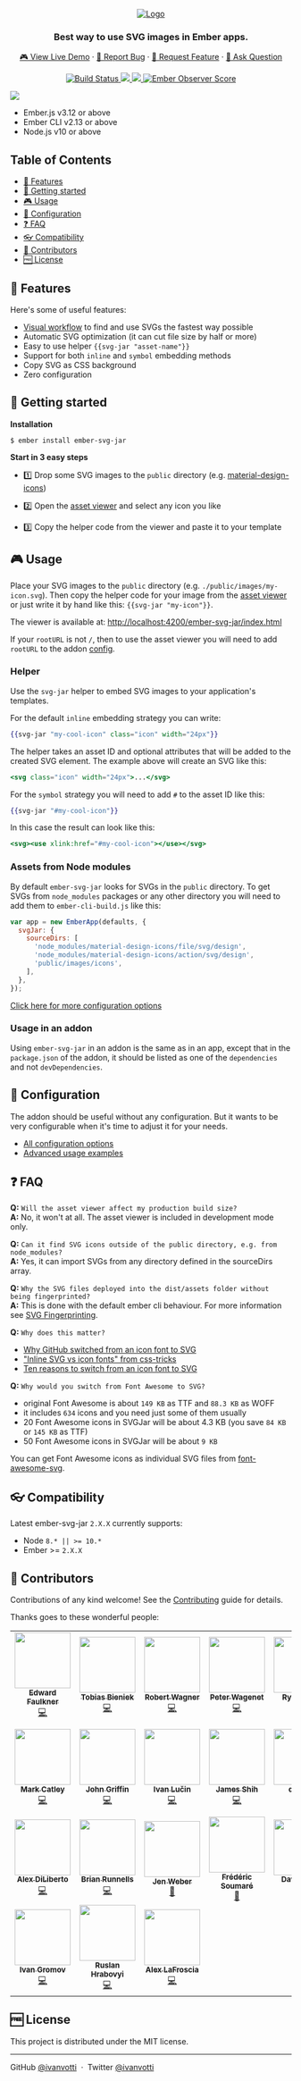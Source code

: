 <p align="center">
  <a href="https://svgjar.web.app" target="_blank">
    <img src="https://svgjar.web.app/images/logo-96eaca43925f5d648acc8193b1b9ddd7.svg" alt="Logo">
  </a>
</p>

<h3 align="center">
  Best way to use SVG images in Ember apps.
</h3>

<p align="center">
  <a href="https://svgjar-demo.web.app" target="_blank">🎮 View Live Demo</a>
  ·
  <a href="https://github.com/ivanvotti/ember-svg-jar/issues/new?template=---bug-report.md">🐞 Report Bug</a>
  ·
  <a href="https://github.com/ivanvotti/ember-svg-jar/issues/new?template=---feature-request.md">🍩 Request Feature</a>
  ·
  <a href="https://github.com/ivanvotti/ember-svg-jar/issues/new?template=---question.md">🤔  Ask Question</a>
</p>

<p align="center">
  <a href="https://travis-ci.org/ivanvotti/ember-svg-jar" target="_blank">
    <img src="https://travis-ci.org/ivanvotti/ember-svg-jar.svg?branch=master"
      alt="Build Status">
  </a>
  <a href="https://www.npmjs.com/package/ember-svg-jar" target="_blank">
    <img src="https://img.shields.io/npm/v/ember-svg-jar.svg?color=informational" />
  </a>
  <a href="https://www.npmjs.com/package/ember-svg-jar" target="_blank">
    <img src="https://img.shields.io/npm/dm/ember-svg-jar.svg?color=informational" />
  </a>
  <a href="http://emberobserver.com/addons/ember-svg-jar" target="_blank">
    <img src="http://emberobserver.com/badges/ember-svg-jar.svg" alt="Ember Observer Score">
  </a>
</p>

![](https://svgjar.web.app/images/app-screenshot-adb77f291ccaf5251e42c31eb3b5ddd3.png)

- Ember.js v3.12 or above
- Ember CLI v2.13 or above
- Node.js v10 or above

## Table of Contents

- [🍩 Features](#-features)
- [👋 Getting started](#-getting-started)
- [🎮 Usage](#-usage)
- [🔧 Configuration](#-configuration)
- [❓ FAQ](#-faq)
- [👓 Compatibility](#-compatibility)
- [💟 Contributors](#-contributors)
- [🆓 License](#-license)

## 🍩 Features

Here's some of useful features:

- <a href="https://svgjar-demo.web.app" target="_blank">Visual workflow</a> to find and use SVGs the fastest way possible
- Automatic SVG optimization (it can cut file size by half or more)
- Easy to use helper `{{svg-jar "asset-name"}}`
- Support for both `inline` and `symbol` embedding methods
- Copy SVG as CSS background
- Zero configuration

## 👋 Getting started

**Installation**

`$ ember install ember-svg-jar`

**Start in 3 easy steps**

- 1️⃣ Drop some SVG images to the `public` directory (e.g. [material-design-icons](https://github.com/google/material-design-icons))

- 2️⃣ Open the [asset viewer](http://localhost:4200/ember-svg-jar/index.html) and select any icon you like

- 3️⃣ Copy the helper code from the viewer and paste it to your template

## 🎮 Usage

Place your SVG images to the `public` directory (e.g. `./public/images/my-icon.svg`). Then copy the helper code for your image from the [asset viewer](http://localhost:4200/ember-svg-jar/index.html) or just write it by hand like this: `{{svg-jar "my-icon"}}`.

The viewer is available at: <a href="http://localhost:4200/ember-svg-jar/index.html" target="_blank">http://localhost:4200/ember-svg-jar/index.html</a>

If your `rootURL` is not `/`, then to use the asset viewer you will need to add `rootURL` to the addon [config](https://github.com/ivanvotti/ember-svg-jar/blob/master/docs/configuration.md#global-options).

### Helper

Use the `svg-jar` helper to embed SVG images to your application's templates.

For the default `inline` embedding strategy you can write:

```handlebars
{{svg-jar "my-cool-icon" class="icon" width="24px"}}
```

The helper takes an asset ID and optional attributes that will be added to the created SVG element. The example above will create an SVG like this:

```handlebars
<svg class="icon" width="24px">...</svg>
```

For the `symbol` strategy you will need to add `#` to the asset ID like this:

```handlebars
{{svg-jar "#my-cool-icon"}}
```

In this case the result can look like this:

```handlebars
<svg><use xlink:href="#my-cool-icon"></use></svg>
```

### Assets from Node modules

By default `ember-svg-jar` looks for SVGs in the `public` directory. To get SVGs from `node_modules` packages or any other directory you will need to add them to `ember-cli-build.js` like this:

```js
var app = new EmberApp(defaults, {
  svgJar: {
    sourceDirs: [
      'node_modules/material-design-icons/file/svg/design',
      'node_modules/material-design-icons/action/svg/design',
      'public/images/icons',
    ],
  },
});
```

[Click here for more configuration options](#configuration)

### Usage in an addon

Using `ember-svg-jar` in an addon is the same as in an app, except that in the `package.json`
of the addon, it should be listed as one of the `dependencies` and not `devDependencies`.

## 🔧 Configuration

The addon should be useful without any configuration. But it wants to be very configurable when it's time to adjust it for your needs.

- [All configuration options](docs/configuration.md)
- [Advanced usage examples](docs/examples.md)

## ❓ FAQ

**Q:** `Will the asset viewer affect my production build size?`  
**A:** No, it won't at all. The asset viewer is included in development mode only.

**Q:** `Can it find SVG icons outside of the public directory, e.g. from node_modules?`  
**A:** Yes, it can import SVGs from any directory defined in the sourceDirs array.

**Q:** `Why the SVG files deployed into the dist/assets folder without being fingerprinted?`  
**A:** This is done with the default ember cli behaviour. For more information see [SVG Fingerprinting](docs/svg-fingerprinting.md).

**Q:** `Why does this matter?`

- [Why GitHub switched from an icon font to SVG](https://github.com/blog/2112-delivering-octicons-with-svg)
- ["Inline SVG vs icon fonts" from css-tricks](https://css-tricks.com/icon-fonts-vs-svg/)
- [Ten reasons to switch from an icon font to SVG](http://ianfeather.co.uk/ten-reasons-we-switched-from-an-icon-font-to-svg/)

**Q:** `Why would you switch from Font Awesome to SVG?`

- original Font Awesome is about `149 KB` as TTF and `88.3 KB` as WOFF
- it includes `634` icons and you need just some of them usually
- 20 Font Awesome icons in SVGJar will be about 4.3 KB (you save `84 KB` or `145 KB` as TTF)
- 50 Font Awesome icons in SVGJar will be about `9 KB`

You can get Font Awesome icons as individual SVG files from [font-awesome-svg](https://github.com/ivanvotti/font-awesome-svg).

## 👓 Compatibility

Latest ember-svg-jar `2.X.X` currently supports:

- Node `8.* || >= 10.*`
- Ember >= `2.X.X`

## 💟 Contributors

Contributions of any kind welcome! See the [Contributing](CONTRIBUTING.md) guide for details.

Thanks goes to these wonderful people:

<!-- ALL-CONTRIBUTORS-LIST:START - Do not remove or modify this section -->
<!-- prettier-ignore-start -->
<!-- markdownlint-disable -->
<table>
  <tr>
    <td align="center"><a href="http://eaf4.com"><img src="https://avatars0.githubusercontent.com/u/319282?v=4" width="100px;" alt=""/><br /><sub><b>Edward Faulkner</b></sub></a><br /><a href="https://github.com/ivanvotti/ember-svg-jar/commits?author=ef4" title="Code">💻</a></td>
    <td align="center"><a href="https://github.com/Turbo87"><img src="https://avatars2.githubusercontent.com/u/141300?v=4" width="100px;" alt=""/><br /><sub><b>Tobias Bieniek</b></sub></a><br /><a href="https://github.com/ivanvotti/ember-svg-jar/commits?author=Turbo87" title="Code">💻</a></td>
    <td align="center"><a href="https://shipshape.io"><img src="https://avatars3.githubusercontent.com/u/2640861?v=4" width="100px;" alt=""/><br /><sub><b>Robert Wagner</b></sub></a><br /><a href="https://github.com/ivanvotti/ember-svg-jar/commits?author=rwwagner90" title="Code">💻</a></td>
    <td align="center"><a href="https://github.com/wagenet"><img src="https://avatars3.githubusercontent.com/u/9835?v=4" width="100px;" alt=""/><br /><sub><b>Peter Wagenet</b></sub></a><br /><a href="https://github.com/ivanvotti/ember-svg-jar/commits?author=wagenet" title="Code">💻</a></td>
    <td align="center"><a href="https://github.com/ryanpatrickcook"><img src="https://avatars2.githubusercontent.com/u/3067243?v=4" width="100px;" alt=""/><br /><sub><b>Ryan Cook</b></sub></a><br /><a href="https://github.com/ivanvotti/ember-svg-jar/commits?author=ryanpatrickcook" title="Code">💻</a></td>
    <td align="center"><a href="https://github.com/mupkoo"><img src="https://avatars0.githubusercontent.com/u/1788571?v=4" width="100px;" alt=""/><br /><sub><b>Mirko Akov</b></sub></a><br /><a href="https://github.com/ivanvotti/ember-svg-jar/commits?author=mupkoo" title="Code">💻</a></td>
    <td align="center"><a href="http://mrloop.com"><img src="https://avatars3.githubusercontent.com/u/12345?v=4" width="100px;" alt=""/><br /><sub><b>Ewan McDougall</b></sub></a><br /><a href="https://github.com/ivanvotti/ember-svg-jar/commits?author=mrloop" title="Code">💻</a></td>
  </tr>
  <tr>
    <td align="center"><a href="https://github.com/markcatley"><img src="https://avatars0.githubusercontent.com/u/5198?v=4" width="100px;" alt=""/><br /><sub><b>Mark Catley</b></sub></a><br /><a href="https://github.com/ivanvotti/ember-svg-jar/commits?author=markcatley" title="Code">💻</a></td>
    <td align="center"><a href="http://www.seated.com"><img src="https://avatars1.githubusercontent.com/u/19490?v=4" width="100px;" alt=""/><br /><sub><b>John Griffin</b></sub></a><br /><a href="https://github.com/ivanvotti/ember-svg-jar/commits?author=john-griffin" title="Code">💻</a></td>
    <td align="center"><a href="http://www.facebook.com/lucin.ivan"><img src="https://avatars3.githubusercontent.com/u/4481706?v=4" width="100px;" alt=""/><br /><sub><b>Ivan Lučin</b></sub></a><br /><a href="https://github.com/ivanvotti/ember-svg-jar/commits?author=ilucin" title="Code">💻</a></td>
    <td align="center"><a href="https://hyjk2000.github.io"><img src="https://avatars1.githubusercontent.com/u/4647136?v=4" width="100px;" alt=""/><br /><sub><b>James Shih</b></sub></a><br /><a href="https://github.com/ivanvotti/ember-svg-jar/commits?author=hyjk2000" title="Code">💻</a></td>
    <td align="center"><a href="http://seg.al"><img src="https://avatars1.githubusercontent.com/u/3156114?v=4" width="100px;" alt=""/><br /><sub><b>djsegal</b></sub></a><br /><a href="https://github.com/ivanvotti/ember-svg-jar/commits?author=djsegal" title="Code">💻</a></td>
    <td align="center"><a href="https://jan.buschtoens.me"><img src="https://avatars0.githubusercontent.com/u/834636?v=4" width="100px;" alt=""/><br /><sub><b>Jan Buschtöns</b></sub></a><br /><a href="https://github.com/ivanvotti/ember-svg-jar/commits?author=buschtoens" title="Code">💻</a></td>
    <td align="center"><a href="https://siva.dev"><img src="https://avatars1.githubusercontent.com/u/7725225?v=4" width="100px;" alt=""/><br /><sub><b>Sivasubramanyam A</b></sub></a><br /><a href="https://github.com/ivanvotti/ember-svg-jar/commits?author=astronomersiva" title="Code">💻</a></td>
  </tr>
  <tr>
    <td align="center"><a href="https://alexdiliberto.com"><img src="https://avatars0.githubusercontent.com/u/666459?v=4" width="100px;" alt=""/><br /><sub><b>Alex DiLiberto</b></sub></a><br /><a href="https://github.com/ivanvotti/ember-svg-jar/commits?author=alexdiliberto" title="Code">💻</a></td>
    <td align="center"><a href="https://github.com/Dhaulagiri"><img src="https://avatars1.githubusercontent.com/u/1672302?v=4" width="100px;" alt=""/><br /><sub><b>Brian Runnells</b></sub></a><br /><a href="https://github.com/ivanvotti/ember-svg-jar/commits?author=Dhaulagiri" title="Code">💻</a></td>
    <td align="center"><a href="https://jenweber.github.io/portfolio/"><img src="https://avatars1.githubusercontent.com/u/16627268?v=4" width="100px;" alt=""/><br /><sub><b>Jen Weber</b></sub></a><br /><a href="https://github.com/ivanvotti/ember-svg-jar/commits?author=jenweber" title="Documentation">📖</a></td>
    <td align="center"><a href="http://hakilebara.com"><img src="https://avatars2.githubusercontent.com/u/1991564?v=4" width="100px;" alt=""/><br /><sub><b>Frédéric Soumaré</b></sub></a><br /><a href="https://github.com/ivanvotti/ember-svg-jar/commits?author=hakilebara" title="Documentation">📖</a></td>
    <td align="center"><a href="http://kiwiupover.com"><img src="https://avatars3.githubusercontent.com/u/647691?v=4" width="100px;" alt=""/><br /><sub><b>David Laird</b></sub></a><br /><a href="https://github.com/ivanvotti/ember-svg-jar/commits?author=kiwiupover" title="Code">💻</a></td>
    <td align="center"><a href="http://www.lumialabs.com"><img src="https://avatars2.githubusercontent.com/u/533152?v=4" width="100px;" alt=""/><br /><sub><b>Daan van Etten</b></sub></a><br /><a href="https://github.com/ivanvotti/ember-svg-jar/commits?author=Daan-" title="Code">💻</a></td>
    <td align="center"><a href="https://github.com/tcjr"><img src="https://avatars3.githubusercontent.com/u/142243?v=4" width="100px;" alt=""/><br /><sub><b>Tom Carter</b></sub></a><br /><a href="https://github.com/ivanvotti/ember-svg-jar/issues?q=author%3Atcjr" title="Bug reports">🐛</a></td>
  </tr>
  <tr>
    <td align="center"><a href="http://summerisgone.com"><img src="https://avatars0.githubusercontent.com/u/106999?v=4" width="100px;" alt=""/><br /><sub><b>Ivan Gromov</b></sub></a><br /><a href="https://github.com/ivanvotti/ember-svg-jar/commits?author=summerisgone" title="Code">💻</a></td>
    <td align="center"><a href="https://github.com/ro0gr"><img src="https://avatars2.githubusercontent.com/u/875361?v=4" width="100px;" alt=""/><br /><sub><b>Ruslan Hrabovyi</b></sub></a><br /><a href="https://github.com/ivanvotti/ember-svg-jar/commits?author=ro0gr" title="Code">💻</a></td>
    <td align="center"><a href="https://alexlafroscia.com"><img src="https://avatars2.githubusercontent.com/u/1645881?v=4" width="100px;" alt=""/><br /><sub><b>Alex LaFroscia</b></sub></a><br /><a href="https://github.com/ivanvotti/ember-svg-jar/commits?author=alexlafroscia" title="Code">💻</a></td>
  </tr>
</table>

<!-- markdownlint-enable -->
<!-- prettier-ignore-end -->

<!-- ALL-CONTRIBUTORS-LIST:END -->

## 🆓 License

This project is distributed under the MIT license.

---

GitHub [@ivanvotti](https://github.com/ivanvotti) &nbsp;&middot;&nbsp;
Twitter [@ivanvotti](https://twitter.com/ivanvotti)
